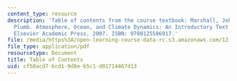 ```yaml
---
content_type: resource
description: 'Table of contents from the course textbook: Marshall, John, and R. Alan
  Plumb. Atmosphere, Ocean, and Climate Dynamics: An Introductory Text. Boston, MA:
  Elsevier Academic Press, 2007. ISBN: 9780125586917.'
file: /media/https%3A/open-learning-course-data-rc.s3.amazonaws.com/12-003-atmosphere-ocean-and-climate-dynamics-fall-2008/cf50acd7bcd19d8eb5c1d01714467d13_contents.pdf
file_type: application/pdf
resourcetype: Document
title: Table of Contents
uid: cf50acd7-bcd1-9d8e-b5c1-d01714467d13
---
```

